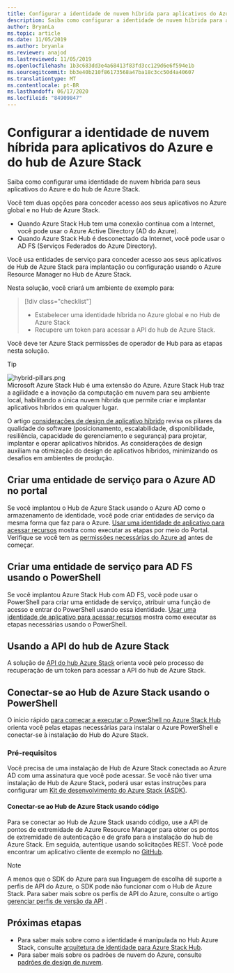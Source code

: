 ```yaml
---
title: Configurar a identidade de nuvem híbrida para aplicativos do Azure e do hub de Azure Stack
description: Saiba como configurar a identidade de nuvem híbrida para aplicativos do Azure e do hub de Azure Stack.
author: BryanLa
ms.topic: article
ms.date: 11/05/2019
ms.author: bryanla
ms.reviewer: anajod
ms.lastreviewed: 11/05/2019
ms.openlocfilehash: 1b3c683dd3e4a68413f83fd3cc129d6e6f594e1b
ms.sourcegitcommit: bb3e40b210f86173568a47ba18c3cc50d4a40607
ms.translationtype: MT
ms.contentlocale: pt-BR
ms.lasthandoff: 06/17/2020
ms.locfileid: "84909847"
---
```

# <a name="configure-hybrid-cloud-identity-for-azure-and-azure-stack-hub-apps"></a>Configurar a identidade de nuvem híbrida para aplicativos do Azure e do hub de Azure Stack

Saiba como configurar uma identidade de nuvem híbrida para seus aplicativos do Azure e do hub de Azure Stack.

Você tem duas opções para conceder acesso aos seus aplicativos no Azure global e no Hub de Azure Stack.

 * Quando Azure Stack Hub tem uma conexão contínua com a Internet, você pode usar o Azure Active Directory (AD do Azure).
 * Quando Azure Stack Hub é desconectado da Internet, você pode usar o AD FS (Serviços Federados do Azure Directory).

Você usa entidades de serviço para conceder acesso aos seus aplicativos de Hub de Azure Stack para implantação ou configuração usando o Azure Resource Manager no Hub de Azure Stack.

Nesta solução, você criará um ambiente de exemplo para:

> [!div class="checklist"]
> - Estabelecer uma identidade híbrida no Azure global e no Hub de Azure Stack
> - Recupere um token para acessar a API do hub de Azure Stack.

Você deve ter Azure Stack permissões de operador de Hub para as etapas nesta solução.

> [!Tip]  
> ![hybrid-pillars.png](./media/solution-deployment-guide-cross-cloud-scaling/hybrid-pillars.png)  
> Microsoft Azure Stack Hub é uma extensão do Azure. Azure Stack Hub traz a agilidade e a inovação da computação em nuvem para seu ambiente local, habilitando a única nuvem híbrida que permite criar e implantar aplicativos híbridos em qualquer lugar.  
> 
> O artigo [considerações de design de aplicativo híbrido](overview-app-design-considerations.md) revisa os pilares da qualidade do software (posicionamento, escalabilidade, disponibilidade, resiliência, capacidade de gerenciamento e segurança) para projetar, implantar e operar aplicativos híbridos. As considerações de design auxiliam na otimização do design de aplicativos híbridos, minimizando os desafios em ambientes de produção.

## <a name="create-a-service-principal-for-azure-ad-in-the-portal"></a>Criar uma entidade de serviço para o Azure AD no portal

Se você implantou o Hub de Azure Stack usando o Azure AD como o armazenamento de identidade, você pode criar entidades de serviço da mesma forma que faz para o Azure. [Usar uma identidade de aplicativo para acessar recursos](/azure-stack/operator/azure-stack-create-service-principals.md#manage-an-azure-ad-app-identity) mostra como executar as etapas por meio do Portal. Verifique se você tem as [permissões necessárias do Azure ad](/azure/azure-resource-manager/resource-group-create-service-principal-portal#required-permissions) antes de começar.

## <a name="create-a-service-principal-for-ad-fs-using-powershell"></a>Criar uma entidade de serviço para AD FS usando o PowerShell

Se você implantou Azure Stack Hub com AD FS, você pode usar o PowerShell para criar uma entidade de serviço, atribuir uma função de acesso e entrar do PowerShell usando essa identidade. [Usar uma identidade de aplicativo para acessar recursos](/azure-stack/operator/azure-stack-create-service-principals.md#manage-an-ad-fs-app-identity) mostra como executar as etapas necessárias usando o PowerShell.

## <a name="using-the-azure-stack-hub-api"></a>Usando a API do hub de Azure Stack

A solução de [API do hub Azure Stack](/azure-stack/user/azure-stack-rest-api-use.md) orienta você pelo processo de recuperação de um token para acessar a API do hub de Azure Stack.

## <a name="connect-to-azure-stack-hub-using-powershell"></a>Conectar-se ao Hub de Azure Stack usando o PowerShell

O início rápido [para começar a executar o PowerShell no Azure Stack Hub](/azure-stack/operator/azure-stack-powershell-install.md) orienta você pelas etapas necessárias para instalar o Azure PowerShell e conectar-se à instalação do Hub do Azure Stack.

### <a name="prerequisites"></a>Pré-requisitos

Você precisa de uma instalação de Hub de Azure Stack conectada ao Azure AD com uma assinatura que você pode acessar. Se você não tiver uma instalação de Hub de Azure Stack, poderá usar estas instruções para configurar um [Kit de desenvolvimento do Azure Stack (ASDK)](/azure-stack/asdk/asdk-install.md).

#### <a name="connect-to-azure-stack-hub-using-code"></a>Conectar-se ao Hub de Azure Stack usando código

Para se conectar ao Hub de Azure Stack usando código, use a API de pontos de extremidade de Azure Resource Manager para obter os pontos de extremidade de autenticação e de grafo para a instalação do hub de Azure Stack. Em seguida, autentique usando solicitações REST. Você pode encontrar um aplicativo cliente de exemplo no [GitHub](https://github.com/shriramnat/HybridARMApplication).

>[!Note]
>A menos que o SDK do Azure para sua linguagem de escolha dê suporte a perfis de API do Azure, o SDK pode não funcionar com o Hub de Azure Stack. Para saber mais sobre os perfis de API do Azure, consulte o artigo [gerenciar perfis de versão da API](/azure-stack/user/azure-stack-version-profiles.md) .

## <a name="next-steps"></a>Próximas etapas

- Para saber mais sobre como a identidade é manipulada no Hub Azure Stack, consulte [arquitetura de identidade para Azure Stack Hub](/azure-stack/operator/azure-stack-identity-architecture.md).
- Para saber mais sobre os padrões de nuvem do Azure, consulte [padrões de design de nuvem](https://docs.microsoft.com/azure/architecture/patterns).
